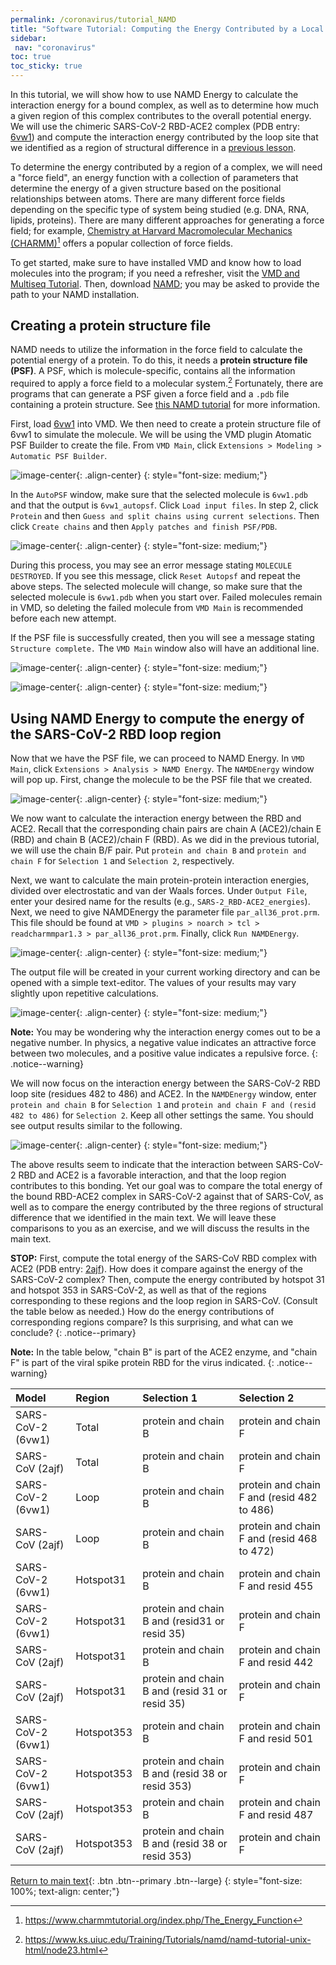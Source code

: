 ```yaml
---
permalink: /coronavirus/tutorial_NAMD
title: "Software Tutorial: Computing the Energy Contributed by a Local Region of a Bound Complex"
sidebar:
 nav: "coronavirus"
toc: true
toc_sticky: true
---
```


In this tutorial, we will show how to use NAMD Energy to calculate the interaction energy for a bound complex, as well as to determine how much a given region of this complex contributes to the overall potential energy. We will use the chimeric SARS-CoV-2 RBD-ACE2 complex (PDB entry: <a href="https://www.rcsb.org/structure/6vw1" target="_blank">6vw1</a>) and compute the interaction energy contributed by the loop site that we identified as a region of structural difference in a [previous lesson](structural_diff).

To determine the energy contributed by a region of a complex, we will need a "force field", an energy function with a collection of parameters that determine the energy of a given structure based on the positional relationships between atoms. There are many different force fields depending on the specific type of system being studied (e.g. DNA, RNA, lipids, proteins). There are many different approaches for generating a force field; for example, <a href=" https://www.charmm.org/" target="_blank">Chemistry at Harvard Macromolecular Mechanics (CHARMM)</a>[^charmm] offers a popular collection of force fields.

To get started, make sure to have installed VMD and know how to load molecules into the program; if you need a refresher, visit the <a href="tutorial_multiseq" target="_blank">VMD and Multiseq Tutorial</a>. Then, download <a href="https://www.ks.uiuc.edu/Development/Download/download.cgi?PackageName=NAMD" target="_blank">NAMD</a>; you may be asked to provide the path to your NAMD installation.

## Creating a protein structure file

NAMD needs to utilize the information in the force field to calculate the potential energy of a protein. To do this, it needs a **protein structure file (PSF)**. A PSF, which is molecule-specific, contains all the information required to apply a force field to a molecular system.[^PSF] Fortunately, there are programs that can generate a PSF given a force field and a `.pdb` file containing a protein structure. See <a href="https://www.ks.uiuc.edu/Training/Tutorials/namd/namd-tutorial-unix-html/node23.html" target="_blank">this NAMD tutorial</a> for more information.

First, load <a href="https://www.rcsb.org/structure/6vw1" target="_blank">6vw1</a> into VMD. We then need to create a protein structure file of 6vw1 to simulate the molecule. We will be using the VMD plugin Atomatic PSF Builder to create the file. From `VMD Main`, click `Extensions > Modeling > Automatic PSF Builder`.

![image-center](../assets/images/NAMD1.png){: .align-center}
{: style="font-size: medium;"}

In the `AutoPSF` window, make sure that the selected molecule is `6vw1.pdb` and that the output is `6vw1_autopsf`. Click `Load input files`. In step 2, click `Protein` and then `Guess and split chains using current selections`. Then click `Create chains` and then `Apply patches and finish PSF/PDB`.

![image-center](../assets/images/NAMD2.png){: .align-center}
{: style="font-size: medium;"}

During this process, you may see an error message stating `MOLECULE DESTROYED`. If you see this message, click `Reset Autopsf` and repeat the above steps. The selected molecule will change, so make sure that the selected molecule is `6vw1.pdb` when you start over. Failed molecules remain in VMD, so deleting the failed molecule from `VMD Main` is recommended before each new attempt.

If the PSF file is successfully created, then you will see a message stating `Structure complete.` The `VMD Main` window also will have an additional line.

![image-center](../assets/images/NAMD4.png){: .align-center}
{: style="font-size: medium;"}

![image-center](../assets/images/NAMD5.png){: .align-center}
{: style="font-size: medium;"}

## Using NAMD Energy to compute the energy of the SARS-CoV-2 RBD loop region

Now that we have the PSF file, we can proceed to NAMD Energy. In `VMD Main`, click `Extensions > Analysis > NAMD Energy`. The `NAMDEnergy` window will pop up. First, change the molecule to be the PSF file that we created.

![image-center](../assets/images/NAMD6.png){: .align-center}
{: style="font-size: medium;"}

We now want to calculate the interaction energy between the RBD and ACE2. Recall that the corresponding chain pairs are chain A (ACE2)/chain E (RBD) and chain B (ACE2)/chain F (RBD). As we did in the previous tutorial, we will use the chain B/F pair. Put `protein and chain B` and `protein and chain F` for `Selection 1` and `Selection 2`, respectively.

Next, we want to calculate the main protein-protein interaction energies, divided over electrostatic and van der Waals forces. Under `Output File`, enter your desired name for the results (e.g., `SARS-2_RBD-ACE2_energies`). Next, we need to give NAMDEnergy the parameter file `par_all36_prot.prm`. This file should be found at `VMD > plugins > noarch > tcl > readcharmmpar1.3 > par_all36_prot.prm`. Finally, click `Run NAMDEnergy`.

![image-center](../assets/images/NAMD7.png){: .align-center}
{: style="font-size: medium;"}

The output file will be created in your current working directory and can be opened with a simple text-editor. The values of your results may vary slightly upon repetitive calculations.

![image-center](../assets/images/NAMD8.png){: .align-center}
{: style="font-size: medium;"}

**Note:** You may be wondering why the interaction energy comes out to be a negative number. In physics, a negative value indicates an attractive force between two molecules, and a positive value indicates a repulsive force.
{: .notice--warning}

We will now focus on the interaction energy between the SARS-CoV-2 RBD loop site (residues 482 to 486) and ACE2. In the `NAMDEnergy` window, enter `protein and chain B` for `Selection 1` and `protein and chain F and (resid 482 to 486)` for `Selection 2`. Keep all other settings the same. You should see output results similar to the following.

![image-center](../assets/images/NAMD9.png){: .align-center}
{: style="font-size: medium;"}

The above results seem to indicate that the interaction between SARS-CoV-2 RBD and ACE2 is a favorable interaction, and that the loop region contributes to this bonding. Yet our goal was to compare the total energy of the bound RBD-ACE2 complex in SARS-CoV-2 against that of SARS-CoV, as well as to compare the energy contributed by the three regions of structural difference that we identified in the main text. We will leave these comparisons to you as an exercise, and we will discuss the results in the main text.

**STOP:** First, compute the total energy of the SARS-CoV RBD complex with ACE2 (PDB entry: <a href="https://www.rcsb.org/structure/2AJF" target="_blank">2ajf</a>). How does it compare against the energy of the SARS-CoV-2 complex? Then, compute the energy contributed by hotspot 31 and hotspot 353 in SARS-CoV-2, as well as that of the regions corresponding to these regions and the loop region in SARS-CoV. (Consult the table below as needed.) How do the energy contributions of corresponding regions compare? Is this surprising, and what can we conclude?
{: .notice--primary}

**Note:** In the table below, "chain B" is part of the ACE2 enzyme, and "chain F" is part of the viral spike protein RBD for the virus indicated.
{: .notice--warning}

|Model|Region|Selection 1|Selection 2|
|:----|:-----|:----------|:----------|
|SARS-CoV-2 (6vw1)| Total | protein and chain B | protein and chain F|
|SARS-CoV (2ajf)| Total | protein and chain B | protein and chain F|
|SARS-CoV-2 (6vw1)| Loop | protein and chain B | protein and chain F and (resid 482 to 486)|
|SARS-CoV (2ajf)| Loop | protein and chain B | protein and chain F and (resid 468 to 472)|
|SARS-CoV-2 (6vw1)| Hotspot31 | protein and chain B | protein and chain F and resid 455|
|SARS-CoV-2 (6vw1)| Hotspot31 | protein and chain B and (resid31 or resid 35) | protein and chain F|
|SARS-CoV (2ajf)| Hotspot31 | protein and chain B | protein and chain F and resid 442|
|SARS-CoV (2ajf)| Hotspot31 | protein and chain B and (resid 31 or resid 35)| protein and chain F|
|SARS-CoV-2 (6vw1)| Hotspot353 | protein and chain B | protein and chain F and resid 501|
|SARS-CoV-2 (6vw1)| Hotspot353 | protein and chain B and (resid 38 or resid 353)| protein and chain F|
|SARS-CoV (2ajf)| Hotspot353 | protein and chain B | protein and chain F and resid 487|
|SARS-CoV (2ajf)| Hotspot353 | protein and chain B and (resid 38 or resid 353)| protein and chain F|

[Return to main text](NAMD#differences-in-interaction-energy-with-ace2-between-sars-and-sars-cov-2){: .btn .btn--primary .btn--large}
{: style="font-size: 100%; text-align: center;"}

[^PSF]: https://www.ks.uiuc.edu/Training/Tutorials/namd/namd-tutorial-unix-html/node23.html

[^charmm]: https://www.charmmtutorial.org/index.php/The_Energy_Function
